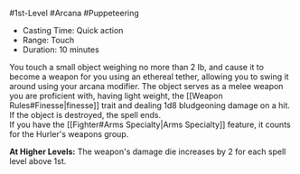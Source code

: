 #1st-Level #Arcana #Puppeteering
 
- Casting Time: Quick action
- Range: Touch
- Duration: 10 minutes  

You touch a small object weighing no more than 2 lb, and cause it to become a weapon for you using an ethereal tether, allowing you to swing it around using your arcana modifier. The object serves as a melee weapon you are proficient with, having light weight, the [[Weapon Rules#Finesse|finesse]] trait and dealing 1d8 bludgeoning damage on a hit. If the object is destroyed, the spell ends.  
If you have the [[Fighter#Arms Specialty|Arms Specialty]] feature, it counts for the Hurler's weapons group.
 
**At Higher Levels:** The weapon's damage die increases by 2 for each spell level above 1st.
